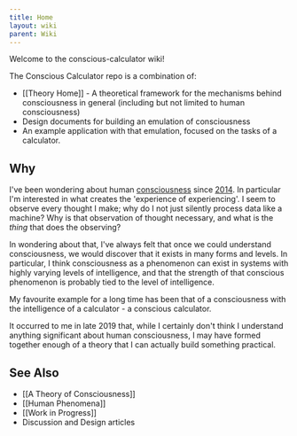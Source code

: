 ```yaml
---
title: Home
layout: wiki
parent: Wiki
---
```


Welcome to the conscious-calculator wiki!

The Conscious Calculator repo is a combination of:
* [[Theory Home]] - A theoretical framework for the mechanisms behind consciousness in general (including but not limited to human consciousness)
* Design documents for building an emulation of consciousness
* An example application with that emulation, focused on the tasks of a calculator.

## Why
I've been wondering about human [consciousness](What-is-Consciousness) since [2014](https://hometechnician.wordpress.com/2014/07/18/my-theory-on-consciousness/). In particular I'm interested in what creates the 'experience of experiencing'. I seem to observe every thought I make; why do I not just silently process data like a machine? Why is that observation of thought necessary, and what is the _thing_ that does the observing?

In wondering about that, I've always felt that once we could understand consciousness, we would discover that it exists in many forms and levels. In particular, I think consciousness as a phenomenon can exist in systems with highly varying levels of intelligence, and that the strength of that conscious phenomenon is probably tied to the level of intelligence.

My favourite example for a long time has been that of a consciousness with the intelligence of a calculator - a conscious calculator.

It occurred to me in late 2019 that, while I certainly don't think I understand anything significant about human consciousness, I may have formed together enough of a theory that I can actually build something practical.

## See Also
* [[A Theory of Consciousness]]
* [[Human Phenomena]]
* [[Work in Progress]]
* Discussion and Design articles